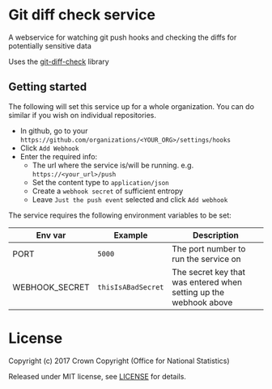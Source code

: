 Git diff check service
======================

A webservice for watching git push hooks and checking the diffs for
potentially sensitive data

Uses the [git-diff-check](https://github.com/ONSdigital/git-diff-check) library

## Getting started

The following will set this service up for a whole organization. You can do
similar if you wish on individual repositories.

- In github, go to your `https://github.com/organizations/<YOUR_ORG>/settings/hooks`
- Click `Add Webhook`
- Enter the required info:
    - The url where the service is/will be running. e.g. `https://<your_url>/push`
    - Set the content type to `application/json`
    - Create a `webhook secret` of sufficient entropy
    - Leave `Just the push event` selected and click `Add webhook`

The service requires the following environment variables to be set:

| Env var        | Example           | Description |
|----------------|-------------------|-------------|
| PORT           | `5000`            | The port number to run the service on |
| WEBHOOK_SECRET | `thisIsABadSecret`| The secret key that was entered when setting up the webhook above |


License
=======

Copyright (c) 2017 Crown Copyright (Office for National Statistics)

Released under MIT license, see [LICENSE](LICENSE) for details.